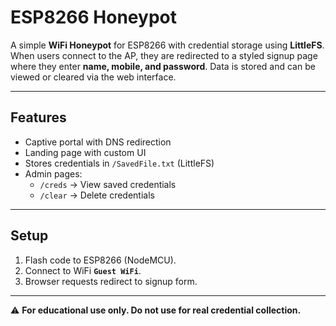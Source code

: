 # ESP8266 Honeypot

A simple **WiFi Honeypot** for ESP8266 with credential storage using **LittleFS**.  
When users connect to the AP, they are redirected to a styled signup page where they enter **name, mobile, and password**. Data is stored and can be viewed or cleared via the web interface.

---

## Features
- Captive portal with DNS redirection  
- Landing page with custom UI  
- Stores credentials in `/SavedFile.txt` (LittleFS)  
- Admin pages:  
  - `/creds` → View saved credentials  
  - `/clear` → Delete credentials  

---

## Setup
1. Flash code to ESP8266 (NodeMCU).  
2. Connect to WiFi **`Guest WiFi`**.  
3. Browser requests redirect to signup form.  

---

⚠️ **For educational use only. Do not use for real credential collection.**
